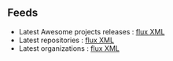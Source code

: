 ## Feeds

- Latest Awesome projects releases : [flux XML](/data/latest-releases.xml)
- Latest repositories : [flux XML](/data/latest-repositories.xml)
- Latest organizations : [flux XML](/data/latest-owners.xml)
